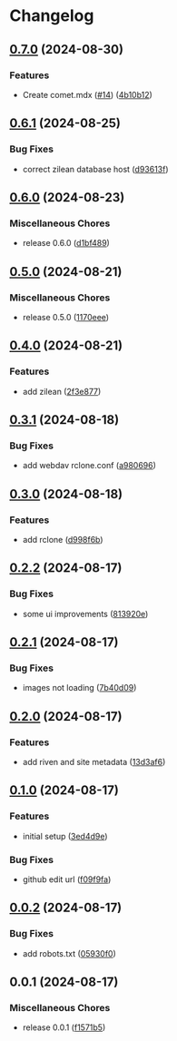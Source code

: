 # Changelog

## [0.7.0](https://github.com/debrid/wiki/compare/v0.6.1...v0.7.0) (2024-08-30)


### Features

* Create comet.mdx ([#14](https://github.com/debrid/wiki/issues/14)) ([4b10b12](https://github.com/debrid/wiki/commit/4b10b1256598f454361afc612f370239e32ebdf3))

## [0.6.1](https://github.com/debrid/wiki/compare/v0.6.0...v0.6.1) (2024-08-25)


### Bug Fixes

* correct zilean database host ([d93613f](https://github.com/debrid/wiki/commit/d93613fe34e0b96a03368f559fabe06de3e05511))

## [0.6.0](https://github.com/debrid/wiki/compare/v0.5.0...v0.6.0) (2024-08-23)


### Miscellaneous Chores

* release 0.6.0 ([d1bf489](https://github.com/debrid/wiki/commit/d1bf4890cdfcdcfba8bedf54d671b64f63db195b))

## [0.5.0](https://github.com/debrid/wiki/compare/v0.4.0...v0.5.0) (2024-08-21)


### Miscellaneous Chores

* release 0.5.0 ([1170eee](https://github.com/debrid/wiki/commit/1170eee20fc467de331a8e8c59fd2b0d743023c0))

## [0.4.0](https://github.com/debrid/wiki/compare/v0.3.1...v0.4.0) (2024-08-21)


### Features

* add zilean ([2f3e877](https://github.com/debrid/wiki/commit/2f3e877196426822aa8e300f3e887706297c25b2))

## [0.3.1](https://github.com/debrid/wiki/compare/v0.3.0...v0.3.1) (2024-08-18)


### Bug Fixes

* add webdav rclone.conf ([a980696](https://github.com/debrid/wiki/commit/a980696d7fb80da25c2249ab3a798c9dff9b5124))

## [0.3.0](https://github.com/debrid/wiki/compare/v0.2.2...v0.3.0) (2024-08-18)


### Features

* add rclone ([d998f6b](https://github.com/debrid/wiki/commit/d998f6b988f6693d205fe4bdac670896d425a309))

## [0.2.2](https://github.com/debrid/wiki/compare/v0.2.1...v0.2.2) (2024-08-17)


### Bug Fixes

* some ui improvements ([813920e](https://github.com/debrid/wiki/commit/813920eea84559613827f2ca747a7c0c7576debd))

## [0.2.1](https://github.com/debrid/wiki/compare/v0.2.0...v0.2.1) (2024-08-17)


### Bug Fixes

* images not loading ([7b40d09](https://github.com/debrid/wiki/commit/7b40d09a45a34cc62d297ce611d5376ed0f996d4))

## [0.2.0](https://github.com/debrid/wiki/compare/v0.1.0...v0.2.0) (2024-08-17)


### Features

* add riven and site metadata ([13d3af6](https://github.com/debrid/wiki/commit/13d3af675209ec241db790015edbaf2f7603e66d))

## [0.1.0](https://github.com/debrid/wiki/compare/v0.0.2...v0.1.0) (2024-08-17)


### Features

* initial setup ([3ed4d9e](https://github.com/debrid/wiki/commit/3ed4d9e1edf0b1066c89ead4fdfdd59397596c6c))


### Bug Fixes

* github edit url ([f09f9fa](https://github.com/debrid/wiki/commit/f09f9fa2948baf61ff57d208cd12830bfdf1abf5))

## [0.0.2](https://github.com/debrid/wiki/compare/v0.0.1...v0.0.2) (2024-08-17)


### Bug Fixes

* add robots.txt ([05930f0](https://github.com/debrid/wiki/commit/05930f07672ed61462f6a86d85cc3113cba75afb))

## 0.0.1 (2024-08-17)


### Miscellaneous Chores

* release 0.0.1 ([f1571b5](https://github.com/debrid/wiki/commit/f1571b55c8d10b4c97bf39f21c8ed6d7c8373682))
